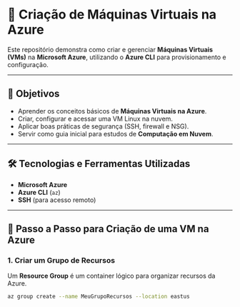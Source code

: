 # 📘 Criação de Máquinas Virtuais na Azure  

Este repositório demonstra como criar e gerenciar **Máquinas Virtuais (VMs)** na **Microsoft Azure**, utilizando o **Azure CLI** para provisionamento e configuração.  

---

## 🔹 Objetivos  
- Aprender os conceitos básicos de **Máquinas Virtuais na Azure**.  
- Criar, configurar e acessar uma VM Linux na nuvem.  
- Aplicar boas práticas de segurança (SSH, firewall e NSG).  
- Servir como guia inicial para estudos de **Computação em Nuvem**.  

---

## 🛠️ Tecnologias e Ferramentas Utilizadas  
- **Microsoft Azure**  
- **Azure CLI** (`az`)  
- **SSH** (para acesso remoto)  

---

## 🚀 Passo a Passo para Criação de uma VM na Azure  

### 1. Criar um Grupo de Recursos  
Um **Resource Group** é um container lógico para organizar recursos da Azure.  
```bash
az group create --name MeuGrupoRecursos --location eastus
